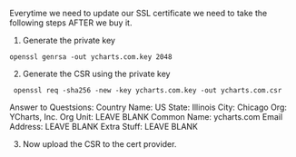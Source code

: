 Everytime we need to update our SSL certificate we need to take the following steps AFTER we buy it.

1) Generate the private key
```
openssl genrsa -out ycharts.com.key 2048
```

2) Generate the CSR using the private key
```
 openssl req -sha256 -new -key ycharts.com.key -out ycharts.com.csr
```

Answer to Questsions:
Country Name: US
State: Illinois
City: Chicago
Org: YCharts, Inc.
Org Unit: LEAVE BLANK
Common Name: ycharts.com
Email Address: LEAVE BLANK
Extra Stuff: LEAVE BLANK

3) Now upload the CSR to the cert provider.
